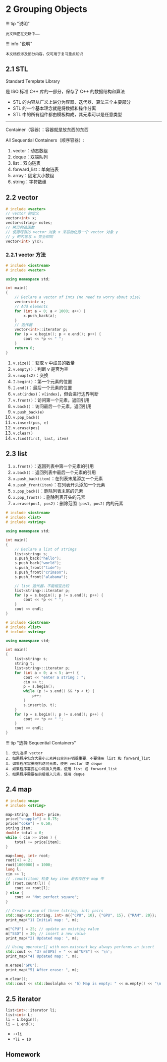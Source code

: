 # 2 Grouping Objects

!!! tip "说明"

    此文档正在更新中……

!!! info "说明"

    本文档仅涉及部分内容，仅可用于复习重点知识

## 2.1 STL

Standard Template Library

是 ISO 标准 C++ 库的一部分，保存了 C++ 的数据结构和算法

- STL 的内容从广义上讲分为容器、迭代器、算法三个主要部分
- STL 的一个基本理念就是将数据和操作分离
- STL 中的所有组件都由模板构成，其元素可以是任意类型

---

Container（容器）：容器就是放东西的东西

All Sequential Containers（顺序容器）:

1. vector：动态数组
2. deque：双端队列
3. list：双向链表
4. forward_list：单向链表
5. array：固定大小数组
6. string：字符数组

## 2.2 vector

```cpp linenums="1"
# include <vector>
// vector 的定义
vector<int> x;
vector<string> notes;
// 拷贝构造函数
// 使用现有的 vector 对象 x 来初始化另一个 vector 对象 y
// y 的内容与 x 完全相同
vector<int> y(x);
```

### 2.2.1 vector 方法

```cpp linenums="1"
# include <iostream>
# include <vector>

using namespace std;

int main() 
{
    // Declare a vector of ints (no need to worry about size)
    vector<int> x;
    // Add elements
    for (int a = 0; a < 1000; a++) {
        x.push_back(a);        
    }
    // 迭代器
    vector<int>::iterator p;
    for (p = x.begin(); p < x.end(); p++) {
        cout << *p << " ";
    }
    return 0;
}
```

1. `v.size()`：获取 v 中成员的数量
2. `v.empty()`：判断 v 是否为空
3. `v.swap(x2)`：交换
4. `I.begin()`：第一个元素的位置
5. `I.end()`：最后一个元素的位置
6. `v.at(index)`：`v[index]`，但会进行边界判断
7. `v.front()`：访问第一个元素，返回引用
8. `v.back()`：访问最后一个元素，返回引用
9. `v.push_back(e)`
10. `v.pop_back()`
11. `v.insert(pos, e)`
12. `v.erase(pos)`
12. `v.clear()`
13. `v.find(first, last, item)`

## 2.3 list

1. `x.front()`：返回列表中第一个元素的引用
2. `x.back()`：返回列表中最后一个元素的引用
3. `x.push_back(item)`：在列表末尾添加一个元素
4. `x.push_front(item)`：在列表开头添加一个元素
5. `x.pop_back()`：删除列表末尾的元素
6. `x.pop_front()`：删除列表开头的元素
7. `x.erase(pos1, pos2)`：删除范围 `[pos1, pos2)` 内的元素

```cpp linenums="1"
# include <iostream>
# include <list>
# include <string>

using namespace std;

int main() 
{
    // Declare a list of strings
    list<string> s;
    s.push_back("hello");
    s.push_back("world");
    s.push_front("tide");
    s.push_front("crimson");
    s.push_front("alabama");

    // list 迭代器，不能相互比较
    list<string>::iterator p;
    for (p = s.begin(); p != s.end(); p++) {
        cout << *p << " ";
    }
    cout << endl;
}
```

```cpp linenums="1" title="维护一个有序列表"
# include <iostream>
# include <list>
# include <string>

using namespace std;

int main() 
{
    list<string> s;
    string t;
    list<string>::iterator p;
    for (int a = 0; a < 5; a++) {
        cout << "enter a string : ";
        cin >> t;
        p = s.begin();
        while (p != s.end() && *p < t) {
            p++;
        }
        s.insert(p, t);
    }
    for (p = s.begin(); p != s.end(); p++) {
        cout << *p << " ";
    }
    cout << endl;
}
```

!!! tip "选择 Sequential Containers"

    1. 优先选择 vector
    2. 如果程序包含大量小元素并且空间开销很重要，不要使用 list 和 forward_list
    3. 如果程序需要随机访问元素，使用 vector 或 deque
    4. 如果程序需要在中间插入元素，使用 list 或 forward_list
    5. 如果程序需要在前后插入元素，使用 deque

## 2.4 map

```cpp linenums="1"
# include <map>
# include <string>

map<string, float> price;
price["snapple"] = 0.75;
price["coke"] = 0.50;
string item;
double total = 0;
while ( cin >> item ) {
    total += price[item];
}

map<long, int> root;
root[4] = 2;
root[1000000] = 1000;
long l;
cin >> l;
// .count(item) 检查 key item 是否存在于 map 中 
if (root.count(l)) {
    cout << root[l];
} else {
    cout << "Not perfect square";
}
```

```cpp linenums="1"
// Create a map of three (string, int) pairs
std::map<std::string, int> m{{"CPU", 10}, {"GPU", 15}, {"RAM", 20}};
print_map("1) Initial map: ", m);

m["CPU"] = 25; // update an existing value
m["SSD"] = 30; // insert a new value
print_map("2) Updated map: ", m);

// Using operator[] with non-existent key always performs an insert
std::cout << "3) m[UPS] = " << m["UPS"] << '\n';
print_map("4) Updated map: ", m);

m.erase("GPU");
print_map("5) After erase: ", m);

m.clear();
std::cout << std::boolalpha << "6) Map is empty: " << m.empty() << '\n';
```

## 2.5 iterator

```cpp linenums="1"
list<int>::iterator li;
list<int> L;
li = L.begin();
li = L.end();
```

- `++li`
- `*li = 10`

## Homework

<!-- 此节内容在 2025/3/11 后上传至 Github -->

<!-- ???+ question "PTA 2.2"

    设有定义 vector<string> v(10); 执行下列哪条语句时会调用构造函数?

    A.v[0] += "abc";<br/>
    B.v[0] = "2018";<br/>
    C.v.push_back("ZUCC");<br/>
    D.cout << (v[1] == "def"); <br/>

    ??? success "答案"

        C

        ---

        在给出的选项中，只有涉及到新增元素的操作会调用`string`类的构造函数。具体分析如下：
        
        A. `v[0] += "abc";` 这条语句是对`v[0]`这个已有的`string`对象进行操作（追加字符串），并不会调用构造函数
        
        B. `v[0] = "2018";` 这是赋值操作，将字面量"2018"赋值给`v[0]`。这里不会调用构造函数，而是使用了赋值运算符
        
        C. `v.push_back("ZUCC");` 这条语句是在`vector<string>`末尾添加一个新的元素。由于传入的是一个C风格字符串常量，编译器首先需要创建一个`std::string`对象来作为参数传递给`push_back`函数，因此这一步会调用`std::string`的构造函数来从"C风格字符串"构造出一个`std::string`对象
        
        D. `cout << (v[1] == "def");` 这是一个比较操作，并且是与字符串字面量进行比较。这里不会调用构造函数，因为这是两个字符串内容的比较
        
        所以，正确答案是 C. `v.push_back("ZUCC");` 这个选项会在内部触发`std::string`构造函数的调用，用于将提供的C风格字符串转换为`std::string`对象。请注意，这里的描述基于常见的C++实现细节，在不同的编译器或标准库实现下可能会有些许差异。但总体而言，涉及向容器中添加新元素时，如果这些新元素是从C风格字符串创建的话，则通常会涉及到字符串构造函数的调用

???+ question "PTA 2.3"

    设有如下代码段:

    ```cpp linenums="1"
    std::map<char *, int> m;
    const int MAX_SIZE = 100;
    int main() {
        char str[MAX_SIZE];
        for (int i = 0; i < 10; i++) {
            std::cin >> str;
            m[str] = i;
        }
        std::cout << m.size() << std::endl;
    }
    ```

    读入10个字符串，则输出的 `m.size()` 为

    A. 0<br/>
    B. 1<br/>
    C. 10

    ??? success "答案"

        B

        ---

        该程序最后的输出是 1，这是因为 map 使用 char* 作为键，而 char* 是指针类型。每次输入一个字符串时，str 数组的地址是相同的，因此 map 中的键实际上是相同的地址

        在每次循环中，m[str] = i; 会更新相同地址的值，因此 map 中始终只有一个元素。最后，map 的大小为 1

???+ question "PTA 2.5"

    下列创建vector容器对象的方法中，错误的是

    A.vector<int> v(10);<br/>
    B.vector<int> v(10, 1);<br/>
    C.vector<int> v{10, 1};<br/>
    D.vector<int> v = (10, 1);<br/>

    ??? success "答案"

        D

        ---
        
        A. `vector<int> v(10);` 这行代码创建了一个包含10个元素的`vector<int>`，所有元素都初始化为默认值，即0。这是正确的使用方式
        
        B. `vector<int> v(10, 1);` 这里创建了一个包含10个元素的`vector<int>`，所有元素都被初始化为1。第一个参数指定了元素的数量，第二个参数指定了每个元素的初始值。这也是正确的使用方式
        
        C. `vector<int> v{10, 1};` 使用了C++11引入的列表初始化语法，创建了一个含有两个整数（10和1）的`vector<int>`。这种方式也是完全合法的
        
        D. `vector<int> v = (10, 1);` 这种写法是错误的。这里的`(10, 1)`使用的是逗号运算符，它会先计算`10`然后计算`1`，最终结果是`1`，因此这行代码尝试用一个整数`1`来初始化一个`vector<int>`，这显然是不正确的。正确的做法应该类似于前面提到的方式，如使用列表初始化或提供元素数量与初始值等
        
        因此，选项 D 是错误的创建`vector<int>`容器对象的方法

???+ question "PTA 2.6"

    下列选项中，哪一项不是迭代器。

    A.输入迭代器<br/>
    B.前向迭代器<br/>
    C.双向迭代器<br/>
    D.删除迭代器

    ??? success "答案"

        D

        ---

        在C++的标准模板库（STL）中，迭代器分为以下几种主要类型：
        
        - **输入迭代器（Input Iterator）**：允许单次遍历元素的只读访问
        - **输出迭代器（Output Iterator）**：允许单次遍历元素的只写访问
        - **前向迭代器（Forward Iterator）**：支持输入迭代器和输出迭代器的所有操作，并且可以多次遍历同一个元素。它以单步方式前进
        - **双向迭代器（Bidirectional Iterator）**：扩展了前向迭代器的功能，增加了逆向遍历的能力，即可以通过递减操作符 `--` 向后移动
        - **随机访问迭代器（Random Access Iterator）**：提供了对元素的随机访问能力，支持全部的指针算术运算
        
        因此，“删除迭代器”并不是上述标准分类中的任何一种，故正确答案为 D。实际上，在STL中并没有所谓的“删除迭代器”。删除操作通常是通过算法（如 `std::remove` 和容器的方法）结合迭代器来实现的，而不是由特定类型的迭代器直接负责 -->